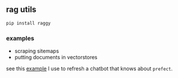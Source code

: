 ## rag utils

```python
pip install raggy
```

### examples
- scraping sitemaps
- putting documents in vectorstores

see this [example](https://github.com/zzstoatzz/raggy/blob/main/examples/refresh_tpuf/refresh_namespace.py) I use to refresh a chatbot that knows about `prefect`.
```
